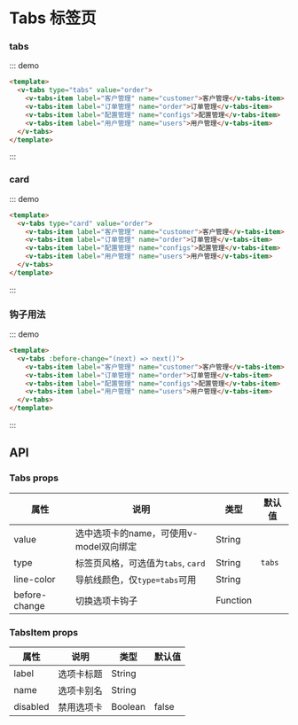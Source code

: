 # Tabs 标签页

### tabs

::: demo

```html
<template>
  <v-tabs type="tabs" value="order">
    <v-tabs-item label="客户管理" name="customer">客户管理</v-tabs-item>
    <v-tabs-item label="订单管理" name="order">订单管理</v-tabs-item>
    <v-tabs-item label="配置管理" name="configs">配置管理</v-tabs-item>
    <v-tabs-item label="用户管理" name="users">用户管理</v-tabs-item>
  </v-tabs>
</template>
```
:::

### card

::: demo

```html
<template>
  <v-tabs type="card" value="order">
    <v-tabs-item label="客户管理" name="customer">客户管理</v-tabs-item>
    <v-tabs-item label="订单管理" name="order">订单管理</v-tabs-item>
    <v-tabs-item label="配置管理" name="configs">配置管理</v-tabs-item>
    <v-tabs-item label="用户管理" name="users">用户管理</v-tabs-item>
  </v-tabs>
</template>
```
:::

### 钩子用法
::: demo
```html
<template>
  <v-tabs :before-change="(next) => next()">
    <v-tabs-item label="客户管理" name="customer">客户管理</v-tabs-item>
    <v-tabs-item label="订单管理" name="order">订单管理</v-tabs-item>
    <v-tabs-item label="配置管理" name="configs">配置管理</v-tabs-item>
    <v-tabs-item label="用户管理" name="users">用户管理</v-tabs-item>
  </v-tabs>
</template>

```
:::

## API

### Tabs props

| 属性     | 说明          | 类型    | 默认值  |
| -------- | ------------ | ------- | ------- |
| value     | 选中选项卡的name，可使用v-model双向绑定 | String  |        |
| type     | 标签页风格，可选值为`tabs`, `card`     | String  |  `tabs`    |
| line-color | 导航线颜色，仅`type=tabs`可用     | String  |      |
| before-change | 切换选项卡钩子     | Function  |      |

### TabsItem props

| 属性     | 说明          | 类型    | 默认值  |
| -------- | ------------ | ------- | ------- |
| label     | 选项卡标题 | String  |        |
| name     | 选项卡别名     | String  |    |
| disabled     | 禁用选项卡     | Boolean  |  false  |
